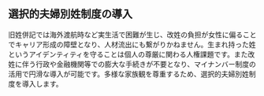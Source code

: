 ## 選択的夫婦別姓制度の導入

旧姓併記では海外渡航時など実生活で困難が生じ、改姓の負担が女性に偏ることでキャリア形成の障壁となり、人材流出にも繋がりかねません。生まれ持った姓というアイデンティティを守ることは個人の尊厳に関わる人権課題です。また改姓に伴う行政や金融機関等での膨大な手続きが不要となり、マイナンバー制度の活用で円滑な導入が可能です。多様な家族観を尊重するため、選択的夫婦別姓制度を導入します。